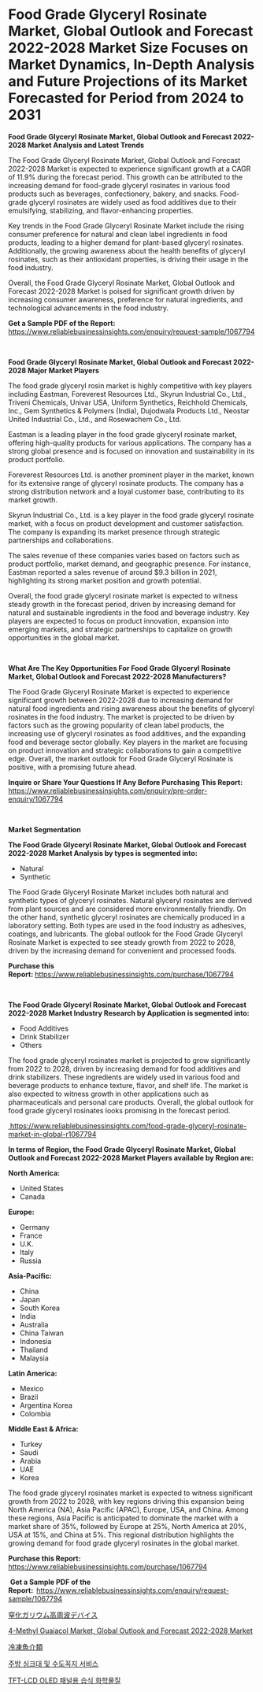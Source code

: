 <p><h1>Food Grade Glyceryl Rosinate Market, Global Outlook and Forecast 2022-2028 Market Size Focuses on Market Dynamics, In-Depth Analysis and Future Projections of its Market Forecasted for Period from 2024 to 2031</h1></p><p><strong>Food Grade Glyceryl Rosinate Market, Global Outlook and Forecast 2022-2028 Market Analysis and Latest Trends</strong></p>
<p><p>The Food Grade Glyceryl Rosinate Market, Global Outlook and Forecast 2022-2028 Market is expected to experience significant growth at a CAGR of 11.9% during the forecast period. This growth can be attributed to the increasing demand for food-grade glyceryl rosinates in various food products such as beverages, confectionery, bakery, and snacks. Food-grade glyceryl rosinates are widely used as food additives due to their emulsifying, stabilizing, and flavor-enhancing properties.</p><p>Key trends in the Food Grade Glyceryl Rosinate Market include the rising consumer preference for natural and clean label ingredients in food products, leading to a higher demand for plant-based glyceryl rosinates. Additionally, the growing awareness about the health benefits of glyceryl rosinates, such as their antioxidant properties, is driving their usage in the food industry.</p><p>Overall, the Food Grade Glyceryl Rosinate Market, Global Outlook and Forecast 2022-2028 Market is poised for significant growth driven by increasing consumer awareness, preference for natural ingredients, and technological advancements in the food industry.</p></p>
<p><strong>Get a Sample PDF of the Report:&nbsp;</strong> <a href="https://www.reliablebusinessinsights.com/enquiry/request-sample/1067794">https://www.reliablebusinessinsights.com/enquiry/request-sample/1067794</a></p>
<p>&nbsp;</p>
<p><strong>Food Grade Glyceryl Rosinate Market, Global Outlook and Forecast 2022-2028 Major Market Players</strong></p>
<p><p>The food grade glyceryl rosin market is highly competitive with key players including Eastman, Foreverest Resources Ltd., Skyrun Industrial Co., Ltd., Triveni Chemicals, Univar USA, Uniform Synthetics, Reichhold Chemicals, Inc., Gem Synthetics & Polymers (India), Dujodwala Products Ltd., Neostar United Industrial Co., Ltd., and Rosewachem Co., Ltd.</p><p>Eastman is a leading player in the food grade glyceryl rosinate market, offering high-quality products for various applications. The company has a strong global presence and is focused on innovation and sustainability in its product portfolio.</p><p>Foreverest Resources Ltd. is another prominent player in the market, known for its extensive range of glyceryl rosinate products. The company has a strong distribution network and a loyal customer base, contributing to its market growth.</p><p>Skyrun Industrial Co., Ltd. is a key player in the food grade glyceryl rosinate market, with a focus on product development and customer satisfaction. The company is expanding its market presence through strategic partnerships and collaborations.</p><p>The sales revenue of these companies varies based on factors such as product portfolio, market demand, and geographic presence. For instance, Eastman reported a sales revenue of around $9.3 billion in 2021, highlighting its strong market position and growth potential.</p><p>Overall, the food grade glyceryl rosinate market is expected to witness steady growth in the forecast period, driven by increasing demand for natural and sustainable ingredients in the food and beverage industry. Key players are expected to focus on product innovation, expansion into emerging markets, and strategic partnerships to capitalize on growth opportunities in the global market.</p></p>
<p>&nbsp;</p>
<p><strong>What Are The Key Opportunities For Food Grade Glyceryl Rosinate Market, Global Outlook and Forecast 2022-2028 Manufacturers?</strong></p>
<p><p>The Food Grade Glyceryl Rosinate Market is expected to experience significant growth between 2022-2028 due to increasing demand for natural food ingredients and rising awareness about the benefits of glyceryl rosinates in the food industry. The market is projected to be driven by factors such as the growing popularity of clean label products, the increasing use of glyceryl rosinates as food additives, and the expanding food and beverage sector globally. Key players in the market are focusing on product innovation and strategic collaborations to gain a competitive edge. Overall, the market outlook for Food Grade Glyceryl Rosinate is positive, with a promising future ahead.</p></p>
<p><strong>Inquire or Share Your Questions If Any Before Purchasing This Report:</strong> <a href="https://www.reliablebusinessinsights.com/enquiry/pre-order-enquiry/1067794">https://www.reliablebusinessinsights.com/enquiry/pre-order-enquiry/1067794</a></p>
<p>&nbsp;</p>
<p><strong>Market Segmentation</strong></p>
<p><strong>The Food Grade Glyceryl Rosinate Market, Global Outlook and Forecast 2022-2028 Market Analysis by types is segmented into:</strong></p>
<p><ul><li>Natural</li><li>Synthetic</li></ul></p>
<p><p>The Food Grade Glyceryl Rosinate Market includes both natural and synthetic types of glyceryl rosinates. Natural glyceryl rosinates are derived from plant sources and are considered more environmentally friendly. On the other hand, synthetic glyceryl rosinates are chemically produced in a laboratory setting. Both types are used in the food industry as adhesives, coatings, and lubricants. The global outlook for the Food Grade Glyceryl Rosinate Market is expected to see steady growth from 2022 to 2028, driven by the increasing demand for convenient and processed foods.</p></p>
<p><strong>Purchase this Report:&nbsp;</strong><a href="https://www.reliablebusinessinsights.com/purchase/1067794">https://www.reliablebusinessinsights.com/purchase/1067794</a></p>
<p>&nbsp;</p>
<p><strong>The Food Grade Glyceryl Rosinate Market, Global Outlook and Forecast 2022-2028 Market Industry Research by Application is segmented into:</strong></p>
<p><ul><li>Food Additives</li><li>Drink Stabilizer</li><li>Others</li></ul></p>
<p><p>The food grade glyceryl rosinates market is projected to grow significantly from 2022 to 2028, driven by increasing demand for food additives and drink stabilizers. These ingredients are widely used in various food and beverage products to enhance texture, flavor, and shelf life. The market is also expected to witness growth in other applications such as pharmaceuticals and personal care products. Overall, the global outlook for food grade glyceryl rosinates looks promising in the forecast period.</p></p>
<p><a href="https://www.reliablebusinessinsights.com/food-grade-glyceryl-rosinate-market-in-global-r1067794">&nbsp;https://www.reliablebusinessinsights.com/food-grade-glyceryl-rosinate-market-in-global-r1067794</a></p>
<p><strong>In terms of Region, the Food Grade Glyceryl Rosinate Market, Global Outlook and Forecast 2022-2028 Market Players available by Region are:</strong></p>
<p>
    <p> <strong> North America: </strong>
        <ul>
            <li>United States</li>
            <li>Canada</li>
        </ul>
        </p> 
    <p> <strong> Europe: </strong>
        <ul>
            <li>Germany</li>
            <li>France</li>
            <li>U.K.</li>
            <li>Italy</li>
            <li>Russia</li>
        </ul>
        </p> 
    <p> <strong> Asia-Pacific: </strong>
        <ul>
            <li>China</li>
            <li>Japan</li>
            <li>South Korea</li>
            <li>India</li>
            <li>Australia</li>
            <li>China Taiwan</li>
            <li>Indonesia</li>
            <li>Thailand</li>
            <li>Malaysia</li>
        </ul>
        </p> 
    <p> <strong> Latin America: </strong>
        <ul>
            <li>Mexico</li>
            <li>Brazil</li>
            <li>Argentina Korea</li>
            <li>Colombia</li>
        </ul>
        </p> 
    <p> <strong> Middle East & Africa: </strong>
        <ul>
            <li>Turkey</li>
            <li>Saudi</li>
            <li>Arabia</li>
            <li>UAE</li>
            <li>Korea</li>
        </ul>
    </p>
    </p>
<p><p>The food grade glyceryl rosinates market is expected to witness significant growth from 2022 to 2028, with key regions driving this expansion being North America (NA), Asia Pacific (APAC), Europe, USA, and China. Among these regions, Asia Pacific is anticipated to dominate the market with a market share of 35%, followed by Europe at 25%, North America at 20%, USA at 15%, and China at 5%. This regional distribution highlights the growing demand for food grade glyceryl rosinates in the global market.</p></p>
<p><strong>Purchase this Report: </strong><a href="https://www.reliablebusinessinsights.com/purchase/1067794">https://www.reliablebusinessinsights.com/purchase/1067794</a></p>
<p>&nbsp;<strong>Get a Sample PDF of the Report:&nbsp;&nbsp;</strong><a href="https://www.reliablebusinessinsights.com/enquiry/request-sample/1067794">https://www.reliablebusinessinsights.com/enquiry/request-sample/1067794</a></p>
<p><strong></strong></p>
<p><p><a href="https://medium.com/@dominicalsop1/gan-rf%E3%83%87%E3%83%90%E3%82%A4%E3%82%B9%E5%B8%82%E5%A0%B4-%E5%B8%82%E5%A0%B4%E3%82%B7%E3%82%A7%E3%82%A2-%E5%B8%82%E5%A0%B4%E5%8B%95%E5%90%91-%E3%81%8A%E3%82%88%E3%81%B3%E5%B0%86%E6%9D%A5%E3%81%AE%E6%88%90%E9%95%B7%E3%81%AE%E6%8E%A2%E7%A9%B6-a64427c5fbb4">窒化ガリウム高周波デバイス</a></p><p><a href="https://github.com/FassouRP/Market-Research-Report-List-4/blob/main/4-methyl-guaiacol-market-global-outlook-and-forecast-2022-2028-market.md">4-Methyl Guaiacol Market, Global Outlook and Forecast 2022-2028 Market</a></p><p><a href="https://medium.com/@carolynsparkly/%E5%86%B7%E5%87%8D%E9%AD%9A%E4%BB%8B%E9%A1%9E%E5%B8%82%E5%A0%B4%E3%81%AE%E5%88%86%E6%9E%90-%E4%B8%96%E7%95%8C%E7%9A%84%E3%81%AA%E7%94%A3%E6%A5%AD%E3%81%AE%E8%A6%8B%E9%80%9A%E3%81%97%E3%81%A8%E4%BA%88%E6%B8%AC-2024%E5%B9%B4%E3%81%8B%E3%82%892031%E5%B9%B4%E3%81%BE%E3%81%A7-b641c762b9e4">冷凍魚介類</a></p><p><a href="https://github.com/mpodehpw07370073/Market-Research-Report-List-2/blob/main/713663480195.md">주방 싱크대 및 수도꼭지 서비스</a></p><p><a href="https://medium.com/@jaceykeebler2022/tft-lcd-oled-%ED%8C%A8%EB%84%90-%EC%8B%9C%EC%9E%A5%EC%97%90-%EB%8C%80%ED%95%9C-%EC%9B%94%EC%84%B1%ED%99%94%ED%95%99%EB%AC%BC%EC%A7%88-%EC%8B%9C%EC%9E%A5-%EA%B7%9C%EB%AA%A8-%EB%B0%8F-%EC%8B%9C%EC%9E%A5-%EC%A0%84%EB%A7%9D-2024%EB%85%84%EC%97%90%EC%84%9C-2031%EB%85%84%EA%B9%8C%EC%A7%80-d9c14b523b96">TFT-LCD OLED 패널용 습식 화학물질</a></p></p>
